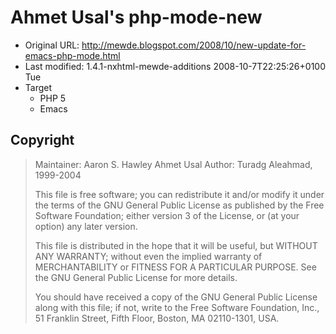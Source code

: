 # Ahmet Usal's php-mode-new

 * Original URL: <http://mewde.blogspot.com/2008/10/new-update-for-emacs-php-mode.html>
 * Last modified: 1.4.1-nxhtml-mewde-additions 2008-10-7T22:25:26+0100 Tue
 * Target
    * PHP 5
    * Emacs

## Copyright

> Maintainer: Aaron S. Hawley <ashawley at users.sourceforge.net>
>             Ahmet Usal <ahmetusal at gmail.com>
> Author: Turadg Aleahmad, 1999-2004
>
> This file is free software; you can redistribute it and/or
> modify it under the terms of the GNU General Public License
> as published by the Free Software Foundation; either version 3
> of the License, or (at your option) any later version.
>
> This file is distributed in the hope that it will be useful,
> but WITHOUT ANY WARRANTY; without even the implied warranty of
> MERCHANTABILITY or FITNESS FOR A PARTICULAR PURPOSE.  See the
> GNU General Public License for more details.
>
> You should have received a copy of the GNU General Public License
> along with this file; if not, write to the Free Software
> Foundation, Inc., 51 Franklin Street, Fifth Floor, Boston, MA
> 02110-1301, USA.
